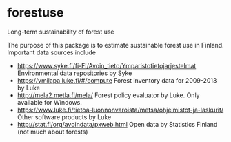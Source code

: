 # forestuse
Long-term sustainability of forest use

The purpose of this package is to estimate sustainable forest use in Finland. Important data sources include
* https://www.syke.fi/fi-FI/Avoin_tieto/Ymparistotietojarjestelmat Environmental data repositories by Syke
* https://vmilapa.luke.fi/#/compute Forest inventory data for 2009-2013 by Luke
* http://mela2.metla.fi/mela/ Forest policy evaluator by Luke. Only available for Windows.
* https://www.luke.fi/tietoa-luonnonvaroista/metsa/ohjelmistot-ja-laskurit/ Other software products by Luke
* http://stat.fi/org/avoindata/pxweb.html Open data by Statistics Finland (not much about forests)
